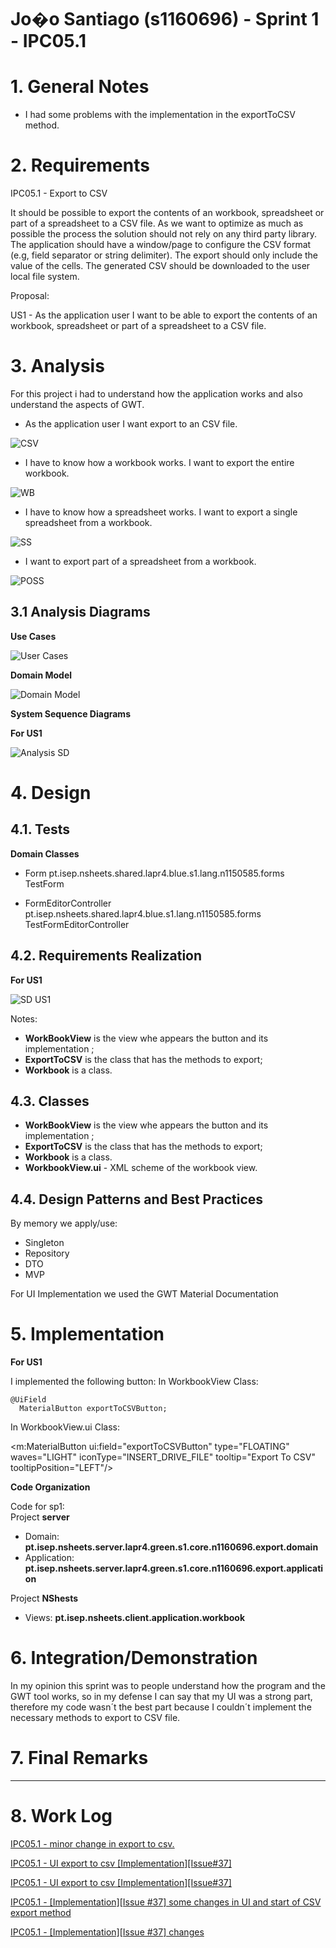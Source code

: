 **Jo�o Santiago** (s1160696) - Sprint 1 - IPC05.1
===============================
# 1. General Notes

- I had some problems with the implementation in the exportToCSV method.

# 2. Requirements

IPC05.1 - Export to CSV

It should be possible to export the contents of an workbook, spreadsheet or part of a spreadsheet to a CSV file. As we want to optimize as much as possible the process the solution should not rely on any third party library. The application should have a window/page to configure the CSV format (e.g, field separator or string delimiter). The export should only include the value of the cells. The generated CSV should be downloaded to the user local file system.

Proposal:

US1 - As the application user I want to be able to export the contents of an workbook, spreadsheet or part of a spreadsheet to a CSV file.


# 3. Analysis

For this project i had to understand how the application works and also understand the aspects of GWT.  

- As the application user I want export to an CSV file.

![CSV](ExportToCSVBtn.png)

- I have to know how a workbook works. I want to export the entire workbook.

![WB](wb.png)

- I have to know how a spreadsheet works. I want to export a single spreadsheet from a workbook.

![SS](ss.png)

- I want to export part of a spreadsheet from a workbook.

![POSS](partofss.png)

## 3.1 Analysis Diagrams

**Use Cases**

![User Cases](us.png)

**Domain Model**

![Domain Model](dm.png)


**System Sequence Diagrams**

**For US1**

![Analysis SD](analysis.png)

# 4. Design

## 4.1. Tests

**Domain Classes**

- Form
		pt.isep.nsheets.shared.lapr4.blue.s1.lang.n1150585.forms
		TestForm


- FormEditorController
		pt.isep.nsheets.shared.lapr4.blue.s1.lang.n1150585.forms
		TestFormEditorController


## 4.2. Requirements Realization

**For US1**

![SD US1](design1.png)

Notes:  

- **WorkBookView** is the view whe appears the button and its implementation ;    
- **ExportToCSV** is the class that has the methods to export;
- **Workbook** is a class.


## 4.3. Classes

- **WorkBookView** is the view whe appears the button and its implementation ;    
- **ExportToCSV** is the class that has the methods to export;
- **Workbook** is a class.
-	**WorkbookView.ui** - XML scheme of the workbook view.


## 4.4. Design Patterns and Best Practices

By memory we apply/use:  
- Singleton  
- Repository  
- DTO  
- MVP

For UI Implementation we used the GWT Material Documentation   

# 5. Implementation

**For US1**

I implemented the following button:
In WorkbookView Class:

    @UiField
      MaterialButton exportToCSVButton;

In WorkbookView.ui Class:

<m:MaterialButton ui:field="exportToCSVButton" type="FLOATING" waves="LIGHT" iconType="INSERT_DRIVE_FILE" tooltip="Export To CSV" tooltipPosition="LEFT"/>


**Code Organization**  

Code for sp1:  
Project **server**
- Domain: **pt.isep.nsheets.server.lapr4.green.s1.core.n1160696.export.domain**
- Application: **pt.isep.nsheets.server.lapr4.green.s1.core.n1160696.export.application**


Project **NShests**
- Views: **pt.isep.nsheets.client.application.workbook**


# 6. Integration/Demonstration

In my opinion this sprint was to people understand how the program and the GWT tool works, so in my defense I can say that my UI was a strong part, therefore my code wasn´t the best part because I couldn´t implement the necessary methods to export to CSV file.


# 7. Final Remarks
----------------------------------------------------------------------------------------------------------------
# 8. Work Log

[IPC05.1 - minor change in export to csv.](https://bitbucket.org/lei-isep/lapr4-18-2dl/commits/856e1876eb1d44149705cffffe19dfe59d0ce23e)

[IPC05.1 - UI export to csv [Implementation][Issue#37]](https://bitbucket.org/lei-isep/lapr4-18-2dl/commits/ae01d54d65f549d2b771eaac28c0e4b1192f12b0)

[IPC05.1 - UI export to csv [Implementation][Issue#37]](https://bitbucket.org/lei-isep/lapr4-18-2dl/commits/abc392f60a2c82f01d7909b9e59e979bc606c5d7)

[IPC05.1 - [Implementation][Issue #37] some changes in UI and start of CSV export method](https://bitbucket.org/lei-isep/lapr4-18-2dl/commits/8f05fa33e67cdd022bd211e3de4b8ee9f679338b)

[IPC05.1 - [Implementation][Issue #37] changes](https://bitbucket.org/lei-isep/lapr4-18-2dl/commits/59678a26654ac518eb8600d7ed7e1de81bdfb458)
